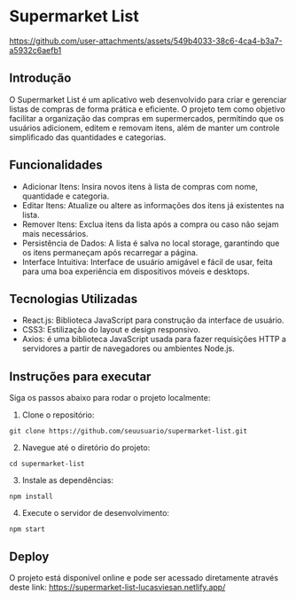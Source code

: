 # Supermarket List
https://github.com/user-attachments/assets/549b4033-38c6-4ca4-b3a7-a5932c6aefb1
## Introdução

O Supermarket List é um aplicativo web desenvolvido para criar e gerenciar listas de compras de forma prática e eficiente. O projeto tem como objetivo facilitar a organização das compras em supermercados, permitindo que os usuários adicionem, editem e removam itens, além de manter um controle simplificado das quantidades e categorias.

## Funcionalidades

- Adicionar Itens: Insira novos itens à lista de compras com nome, quantidade e categoria.
- Editar Itens: Atualize ou altere as informações dos itens já existentes na lista.
- Remover Itens: Exclua itens da lista após a compra ou caso não sejam mais necessários.
- Persistência de Dados: A lista é salva no local storage, garantindo que os itens permaneçam após recarregar a página.
- Interface Intuitiva: Interface de usuário amigável e fácil de usar, feita para uma boa experiência em dispositivos móveis e desktops.

## Tecnologias Utilizadas

- React.js: Biblioteca JavaScript para construção da interface de usuário.
- CSS3: Estilização do layout e design responsivo.
- Axios: é uma biblioteca JavaScript usada para fazer requisições HTTP a servidores a partir de navegadores ou ambientes Node.js.

## Instruções para executar

Siga os passos abaixo para rodar o projeto localmente:

1. Clone o repositório:

```
git clone https://github.com/seuusuario/supermarket-list.git

```

2. Navegue até o diretório do projeto:

```
cd supermarket-list

```

3. Instale as dependências:

```
npm install
```

4. Execute o servidor de desenvolvimento:

```
npm start
```

## Deploy

O projeto está disponível online e pode ser acessado diretamente através deste link: https://supermarket-list-lucasviesan.netlify.app/
